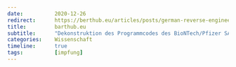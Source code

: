 ```yaml
---
date:          2020-12-26
redirect:      https://berthub.eu/articles/posts/german-reverse-engineering-source-code-of-the-biontech-pfizer-vaccine/
title:         barthub.eu
subtitle:      "Dekonstruktion des Programmcodes des BioNTech/Pfizer SARS-CoV-2 Impfstoffes"
categories:    Wissenschaft
timeline:      true
tags:          [impfung]
---
```

